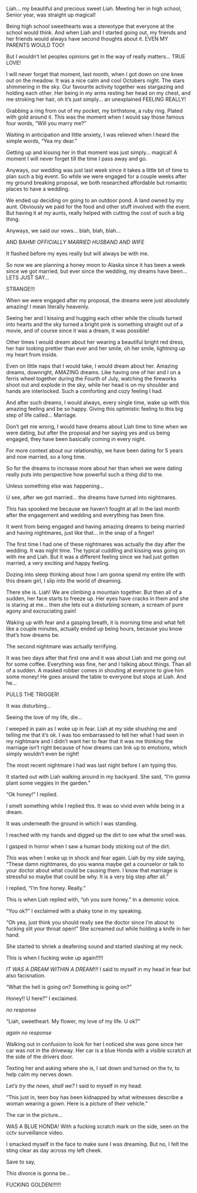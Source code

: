 Liah… my beautiful and precious sweet Liah. Meeting her in high school, Senior year, was straight up magical!

Being high school sweethearts was a stereotype that everyone at the school would think. And when Liah and I started going out, my friends and her friends would always have second thoughts about it. EVEN MY PARENTS WOULD TOO! 

But I wouldn’t let peoples opinions get in the way of really matters… TRUE LOVE!

I will never forget that moment, last month, when I got down on one knee out on the meadow. It was a nice calm and cool Octobers night. The stars shimmering in the sky. Our favourite activity together was stargazing and holding each other. Her being in my arms resting her head on my chest, and me stroking her hair, oh it’s just simply… an unexplained FEELING REALLY! 

Grabbing a ring from out of my pocket, my birthstone, a ruby ring. Plated with gold around it. This was the moment when I would say those famous four words, “Will you marry me?” 

Waiting in anticipation and little anxiety, I was relieved when I heard the simple words, “Yea my dear.” 

Getting up and kissing her in that moment was just simply… magical! A moment I will never forget till the time I pass away and go. 

Anyways, our wedding was just last week since it takes a little bit of time to plan such a big event. So while we were engaged for a couple weeks after my ground breaking proposal, we both researched affordable but romantic places to have a wedding.

We ended up deciding on going to an outdoor pond. A land owned by my aunt. Obviously we paid for the food and other stuff involved with the event. But having it at my aunts, really helped with cutting the cost of such a big thing. 

Anyways, we said our vows… blah, blah, blah… 

AND BAHM! *OFFICIALLY MARRIED HUSBAND AND WIFE*

It flashed before my eyes really but will always be with me. 

So now we are planning a honey moon to Alaska since it has been a week since we got married, but ever since the wedding, my dreams have been… LETS JUST SAY… 


STRANGE!!!

When we were engaged after my proposal, the dreams were just absolutely amazing! I mean literally heavenly. 

Seeing her and I kissing and hugging each other while the clouds turned into hearts and the sky turned a bright pink is something straight out of a movie, and of course since it was a dream, it was possible! 

Other times I would dream about her wearing a beautiful bright red dress, her hair looking prettier than ever and her smile, oh her smile, lightning up my heart from inside. 

Even on little naps that I would take, I would dream about her. Amazing dreams, downright, AMAZING dreams. Like having one of her and I on a ferris wheel together during the Fourth of July, watching the fireworks shoot out and explode in the sky, while her head is on my shoulder and hands are interlocked. Such a comforting and cozy feeling I had. 

And after such dreams, I would always, every single time, wake up with this amazing feeling and be so happy. Giving this optimistic feeling to this big step of life called… Marriage.

Don’t get me wrong, I would have dreams about Liah time to time when we were dating, but after the proposal and her saying yes and us being engaged, they have been basically coming in every night. 

For more context about our relationship, we have been dating for 5 years and now married, so a long time. 

So for the dreams to increase more about her than when we were dating really puts into perspective how powerful such a thing did to me. 

Unless something else was happening…


U see, after we got married… the dreams have turned into nightmares. 


This has spooked me because we haven’t fought at all in the last month after the engagement and wedding and everything has been fine. 

It went from being engaged and having amazing dreams to being married and having nightmares, just like that… in the snap of a finger! 

The first time I had one of these nightmares was actually the day after the wedding. It was night time. The typical cuddling and kissing was going on with me and Liah. But it was a different feeling since we had just gotten married, a very exciting and happy feeling. 

Dozing into sleep thinking about how I am gonna spend my entire life with this dream girl, I slip into the world of dreaming. 

There she is. Liah! We are climbing a mountain together. But then all of a sudden, her face starts to freeze up. Her eyes have cracks in them and she is staring at me… then she lets out a disturbing scream, a scream of pure agony and excruciating pain!

Waking up with fear and a gasping breath, it is morning time and what felt like a couple minutes, actually ended up being hours, because you know that’s how dreams be. 

The second nightmare was actually terrifying. 

It was two days after that first one and it was about Liah and me going out for some coffee. Everything was fine, her and I talking about things. Than all of a sudden. A masked robber comes in shouting at everyone to give him some money! He goes around the table to everyone but stops at Liah. And he…

PULLS THE TRIGGER! 

It was disturbing…

Seeing the love of my life, die…

I weeped in pain as I woke up in fear. Liah at my side shushing me and telling me that it’s ok. I was too embarrassed to tell her what I had seen in my nightmare and I didn’t want her to fear that it was me thinking the marriage isn’t right because of how dreams can link up to emotions, which simply wouldn’t even be right! 

The most recent nightmare I had was last night before I am typing this. 

It started out with Liah walking around in my backyard. She said, “I’m gonna plant some veggies in the garden.” 

“Ok honey!” I replied.

I smelt something while I replied this. It was so vivid even while being in a dream. 

It was underneath the ground in which I was standing. 

I reached with my hands and digged up the dirt to see what the smell was. 

I gasped in horror when I saw a human body sticking out of the dirt. 

This was when I woke up in shock and fear again. Liah by my side saying, “These damn nightmares, do you wanna maybe get a counselor or talk to your doctor about what could be causing them. I know that marriage is stressful so maybe that could be why. It is a very big step after all.”

I replied, “I’m fine honey. Really.”

This is when Liah replied with, “oh you sure honey.” In a demonic voice.

“You ok?” I exclaimed with a shaky tone in my speaking. 

“Oh yea, just think you should really see the doctor since I’m about to fucking slit your throat open!” She screamed out while holding a knife in her hand. 

She started to shriek a deafening sound and started slashing at my neck. 

This is when I fucking woke up again!!!!!

*IT WAS A DREAM WITHIN A DREAM!!!* I said to myself in my head in fear but also facisnation. 

“What the hell is going on? Something is going on?”

Honey!! U here?” I exclaimed. 

*no response*

“Liah, sweetheart. My flower, my love of my life. U ok?”

*again no response*

Walking out in confusion to look for her I noticed she was gone since her car was not in the driveway. Her car is a blue Honda with a visible scratch at the side of the drivers door. 

Texting her and asking where she is, I sat down and turned on the tv, to help calm my nerves down. 

*Let’s try the news, shall we?* I said to myself in my head. 

“This just in, teen boy has been kidnapped by what witnesses describe a woman wearing a gown. Here is a picture of their vehicle.”

The car in the picture… 

WAS A BLUE HONDA! With a fucking scratch mark on the side, seen on the cctv surveillance video. 

I smacked myself in the face to make sure I was dreaming. But no, I felt the sting clear as day across my left cheek. 

Save to say, 

This divorce is gonna be…

FUCKING GOLDEN!!!!!! 
